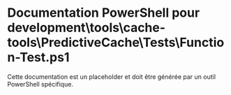 # Documentation PowerShell pour development\tools\cache-tools\PredictiveCache\Tests\Function-Test.ps1

Cette documentation est un placeholder et doit être générée par un outil PowerShell spécifique.
